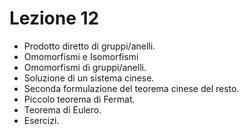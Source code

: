 # Lezione 12
- Prodotto diretto di gruppi/anelli. 
- Omomorfismi e Isomorfismi
- Omomorfismi di gruppi/anelli. 
- Soluzione di un sistema cinese. 
- Seconda formulazione del teorema cinese del resto. 
- Piccolo teorema di Fermat. 
- Teorema di Eulero. 
- Esercizi.

